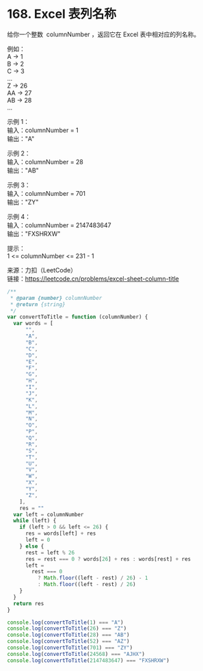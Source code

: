 # 168. Excel 表列名称

给你一个整数  columnNumber ，返回它在 Excel 表中相对应的列名称。

例如：  
A -> 1  
B -> 2  
C -> 3  
...  
Z -> 26  
AA -> 27  
AB -> 28  
...

示例 1：  
输入：columnNumber = 1  
输出："A"

示例 2：  
输入：columnNumber = 28  
输出："AB"

示例 3：  
输入：columnNumber = 701  
输出："ZY"

示例 4：  
输入：columnNumber = 2147483647  
输出："FXSHRXW"

提示：  
1 <= columnNumber <= 231 - 1

来源：力扣（LeetCode）  
链接：https://leetcode.cn/problems/excel-sheet-column-title

```javascript
/**
 * @param {number} columnNumber
 * @return {string}
 */
var convertToTitle = function (columnNumber) {
  var words = [
      "",
      "A",
      "B",
      "C",
      "D",
      "E",
      "F",
      "G",
      "H",
      "I",
      "J",
      "K",
      "L",
      "M",
      "N",
      "O",
      "P",
      "Q",
      "R",
      "S",
      "T",
      "U",
      "V",
      "W",
      "X",
      "Y",
      "Z",
    ],
    res = ""
  var left = columnNumber
  while (left) {
    if (left > 0 && left <= 26) {
      res = words[left] + res
      left = 0
    } else {
      rest = left % 26
      res = rest === 0 ? words[26] + res : words[rest] + res
      left =
        rest === 0
          ? Math.floor((left - rest) / 26) - 1
          : Math.floor((left - rest) / 26)
    }
  }
  return res
}

console.log(convertToTitle(1) === "A")
console.log(convertToTitle(26) === "Z")
console.log(convertToTitle(28) === "AB")
console.log(convertToTitle(52) === "AZ")
console.log(convertToTitle(701) === "ZY")
console.log(convertToTitle(24568) === "AJHX")
console.log(convertToTitle(2147483647) === "FXSHRXW")
```

